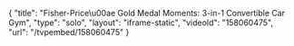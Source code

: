 {
    "title": "Fisher-Price\u00ae Gold Medal Moments: 3-in-1 Convertible Car Gym",
    "type": "solo",
    "layout": "iframe-static",
    "videoId": "158060475",
    "url": "\/tvpembed\/158060475"
}